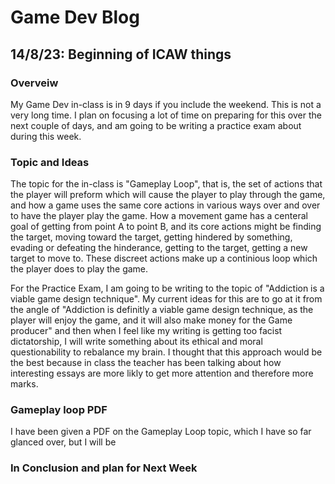 # Game Dev Blog 

## 14/8/23: Beginning of ICAW things

### Overveiw

My Game Dev in-class is in 9 days if you include the weekend. This is not a very long time. I plan on focusing a lot of time on preparing for this over the next couple of days, and am going to be writing a practice exam about during this week.

### Topic and Ideas

The topic for the in-class is "Gameplay Loop", that is, the set of actions that the player will preform which will cause the player to play through the game, and how a game uses the same core actions in various ways over and over to have the player play the game. How a movement game has a centeral goal of getting from point A to point B, and its core actions might be finding the target, moving toward the target, getting hindered by something, evading or defeating the hinderance, getting to the target, getting a new target to move to. These discreet actions make up a continious loop which the player does to play the game.

For the Practice Exam, I am going to be writing to the topic of "Addiction is a viable game design technique". My current ideas for this are to go at it from the angle of "Addiction is definitly a viable game design technique, as the player will enjoy the game, and it will also make money for the Game producer" and then when I feel like my writing is getting too facist dictatorship, I will write something about its ethical and moral questionability to rebalance my brain. I thought that this approach would be the best because in class the teacher has been talking about how interesting essays are more likly to get more attention and therefore more marks.

### Gameplay loop PDF

I have been given a PDF on the Gameplay Loop topic, which I have so far glanced over, but I will be

### In Conclusion and plan for Next Week



